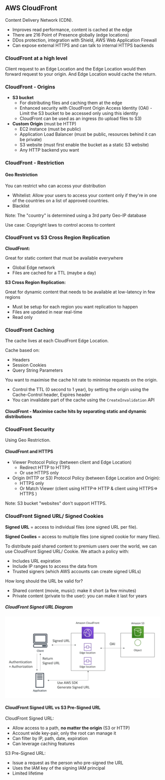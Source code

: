 ## AWS CloudFront

Content Delivery Network (CDN).

- Improves read performance, content is cached at the edge
- There are 216 Point of Presence globally (edge locations)
- DDos protection, integration with Shield, AWS Web Application Firewall
- Can expose external HTTPS and can talk to internal HTTPS backends

### CloudFront at a high level

Client request to an Edge Location and the Edge Location would then forward request to your origin. And Edge Location would cache the return.

### CloudFront - Origins

- **S3 bucket**
  - For distributing files and caching them at the edge
  - Enhanced security with CloudFront Origin Access Identity (OAI) - Limit the S3 bucket to be accessed only using this identity
  - CloudFront can be used as an ingress (to upload files to S3)
- **Custom Origin** (must be HTTP)
  - EC2 instance (must be public)
  - Application Load Balancer (must be public, resources behind it can be private)
  - S3 website (must first enable the bucket as a static S3 website)
  - Any HTTP backend you want

### CloudFront - Restriction

#### Geo Restriction

You can restrict who can access your distribution

- Whitelist: Allow your users to access your content only if they're in one of the countries on a list of approved countries.
- Blacklist

Note: The "country" is determined using a 3rd party Geo-IP database

Use case: Copyright laws to control access to content

### CloudFront vs S3 Cross Region Replication

**CloudFront:**

Great for static content that must be available everywhere

- Global Edge network
- Files are cached for a TTL (maybe a day)

**S3 Cross Region Replication:**

Great for dynamic content that needs to be available at low-latency in few regions

- Must be setup for each region you want replication to happen
- Files are updated in near real-time
- Read only

### CloudFront Caching

The cache lives at each CloudFront Edge Location. 

Cache based on:

- Headers
- Session Cookies
- Query String Parameters

You want to maximise the cache hit rate to minimise requests on the origin.

- Control the TTL (0 second to 1 year), by setting the origin using the Cache-Control header, Expires header
- You can invalidate part of the cache using the `CreateInvalidation` API

#### CloudFront - Maximise cache hits by separating static and dynamic distributions

### CloudFront Security

Using Geo Restriction.

#### CloudFront and HTTPS

- Viewer Protocol Policy (between client and Edge Location)
  - Redirect HTTP to HTTPS
  - Or use HTTPS only
- Origin (HTTP or S3) Protocol Policy (between Edge Location and Origin):
  - HTTPS only
  - Or Match Viewer (client using HTTP=> HTTP & client using HTTPS=> HTTPS )

Note: S3 bucket "websites" don't support HTTPS.

### CloudFront Signed URL/ Signed Cookies

**Signed URL** = access to individual files (one signed URL per file).

**Signed Coolies** = access to multiple files (one signed cookie for many files).

To distribute paid shared content to premium users over the world, we can use CloudFront Signed URL/ Cookie. We attach a policy with:

- Includes URL expiration
- Include IP ranges to access the data from
- Trusted signers (which AWS accounts can create signed URLs)

How long should the URL be valid for?

- Shared content (movie, music): make it short (a few minutes)
- Private content (private to the user): you can make it last for years

##### CloudFront Signed URL Diagram

![](./images/CloudFront_signed_URL_diagram.png)

#### CloudFront Signed URL vs S3 Pre-Signed URL

CloudFront Signed URL:

- Allow access to  a path, **no matter the origin** (S3 or HTTP)
- Account wide key-pair, only the root can manage it
- Can filter by IP, path, date, expiration
- Can leverage caching features

S3 Pre-Signed URL:

- Issue a request as the person who pre-signed the URL
- Uses the IAM key of the signing IAM principal
- Limited lifetime